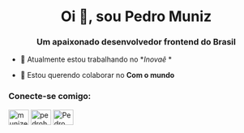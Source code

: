 <h1 align="center">Oi 👋, sou Pedro Muniz</h1>
<h3 align="center">Um apaixonado desenvolvedor frontend do Brasil</h3>

- 🔭 Atualmente estou trabalhando no **Inovaê* *

- 👯 Estou querendo colaborar no **Com o mundo**

<h3 align="left">Conecte-se comigo:</h3>
<p align="left">
<a href="https:// twitter.com/munizeraaa" target="blank"><img align="center" src="https://raw.githubusercontent.com/rahuldkjain/github-profile-readme-generator/master/src/images/icons/ Social/twitter.svg" alt="munizeraaa" height="30" width="40" /></a>
<a href="https://instagram.com/pedrohpmuniz" target="blank"><img align="center" src="https://raw.githubusercontent.com/rahuldkjain/github-profile-readme-generator /master/src/images/icons/Social/instagram.svg" alt="pedrohpmuniz" height="30" width="40" /></a>
<a href="https://discord.gg/Pedro Muniz#5029" target="blank"><img align="center" src="https://raw.githubusercontent.com/rahuldkjain/github-profile-readme-generator/master/src/images/icons/Social/ discord.svg" alt="Pedro Muniz#5029" height="30" width="40" /></a>
</p>
